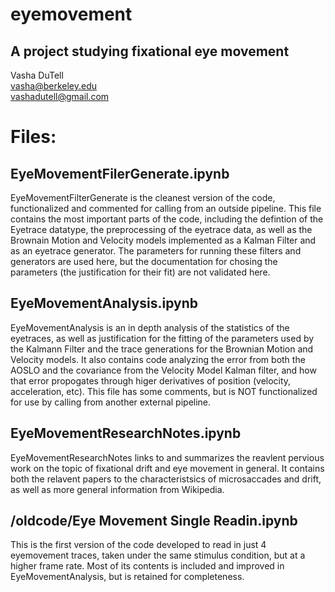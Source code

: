 # eyemovement
## A project studying fixational eye movement  

Vasha DuTell  
vasha@berkeley.edu  
vashadutell@gmail.com  


# Files:

## EyeMovementFilerGenerate.ipynb
EyeMovementFilterGenerate is the cleanest version of the code, functionalized and commented for calling from an outside pipeline. 
This file contains the most important parts of the code, including the defintion of the Eyetrace datatype, the preprocessing of the eyetrace data,  as well as the Brownain Motion and Velocity models implemented as a Kalman Filter and as an eyetrace generator. The parameters for running these filters and generators are used here, but the documentation for chosing the parameters (the justification for their fit) are not validated here.

## EyeMovementAnalysis.ipynb
EyeMovementAnalysis is an in depth analysis of the statistics of the eyetraces, as well as justification for the fitting of the parameters used by the Kalmann Filter and the trace generations for the Brownian Motion and Velocity models. It also contains code analyzing the error from both the AOSLO and the covariance from the Velocity Model Kalman filter, and how that error propogates through higer derivatives of position (velocity, acceleration, etc).
This file has some comments, but is NOT functionalized for use by calling from another external pipeline.

## EyeMovementResearchNotes.ipynb
EyeMovementResearchNotes links to and summarizes the reavlent pervious work on the topic of fixational drift and eye movement in general. It contains both the relavent papers to the characteristsics of microsaccades and drift, as well as more general information from Wikipedia.

## /oldcode/Eye Movement Single Readin.ipynb
This is the first version of the code developed to read in just 4 eyemovement traces, taken under the same stimulus condition, but at a higher frame rate. Most of its contents is included and improved in EyeMovementAnalysis, but is retained for completeness.
